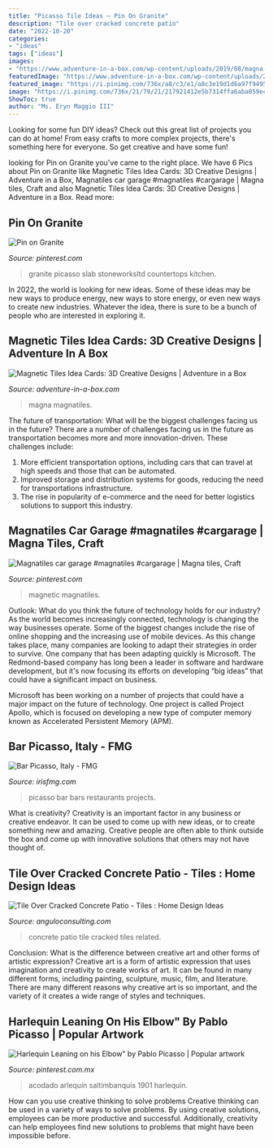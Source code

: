 ```yaml
---
title: "Picasso Tile Ideas ~ Pin On Granite"
description: "Tile over cracked concrete patio"
date: "2022-10-20"
categories:
- "ideas"
tags: ["ideas"]
images:
- "https://www.adventure-in-a-box.com/wp-content/uploads/2019/08/magna-tiles-designs-0798.jpg"
featuredImage: "https://www.adventure-in-a-box.com/wp-content/uploads/2019/08/magna-tiles-designs-0798.jpg"
featured_image: "https://i.pinimg.com/736x/a8/c3/e1/a8c3e19d1d6a97f9495df3763e5d8966.jpg"
image: "https://i.pinimg.com/736x/21/79/21/217921412e5b7314ffa6aba059ec3f8c--oil-painting-for-sale-oil-painting-on-canvas.jpg"
ShowToc: true
author: "Ms. Eryn Maggio III"
---
```



Looking for some fun DIY ideas? Check out this great list of projects you can do at home! From easy crafts to more complex projects, there's something here for everyone. So get creative and have some fun!

	

		
looking for Pin on Granite you've came to the right place. We have 6 Pics about Pin on Granite like Magnetic Tiles Idea Cards: 3D Creative Designs | Adventure in a Box, Magnatiles car garage #magnatiles #cargarage | Magna tiles, Craft and also Magnetic Tiles Idea Cards: 3D Creative Designs | Adventure in a Box. Read more:
		
    
## Pin On Granite

<img loading=lazy src="https://i.pinimg.com/originals/41/c3/d9/41c3d9eca9a2d0acbd9a3af6d9c2c7e3.jpg" onerror="this.onerror=null;this.src='https://tse3.mm.bing.net/th?id=OIP.dJoBC94rwBqlcaakDLTGywHaE7&amp;pid=15.1';" alt="Pin on Granite">

_Source: pinterest.com_

>granite picasso slab stoneworksltd countertops kitchen. 

	

In 2022, the world is looking for new ideas. Some of these ideas may be new ways to produce energy, new ways to store energy, or even new ways to create new industries. Whatever the idea, there is sure to be a bunch of people who are interested in exploring it.

    
## Magnetic Tiles Idea Cards: 3D Creative Designs | Adventure In A Box

<img loading=lazy src="https://www.adventure-in-a-box.com/wp-content/uploads/2019/08/magna-tiles-designs-0798.jpg" onerror="this.onerror=null;this.src='https://tse4.mm.bing.net/th?id=OIP.agFSHflDmzKDM-bi74yiBgHaHa&amp;pid=15.1';" alt="Magnetic Tiles Idea Cards: 3D Creative Designs | Adventure in a Box">

_Source: adventure-in-a-box.com_

>magna magnatiles. 

	

The future of transportation: What will be the biggest challenges facing us in the future?
There are a number of challenges facing us in the future as transportation becomes more and more innovation-driven. These challenges include: 
1) More efficient transportation options, including cars that can travel at high speeds and those that can be automated.
2) Improved storage and distribution systems for goods, reducing the need for transportations infrastructure. 
3) The rise in popularity of e-commerce and the need for better logistics solutions to support this industry.

    
## Magnatiles Car Garage #magnatiles #cargarage | Magna Tiles, Craft

<img loading=lazy src="https://i.pinimg.com/736x/a8/c3/e1/a8c3e19d1d6a97f9495df3763e5d8966.jpg" onerror="this.onerror=null;this.src='https://tse1.mm.bing.net/th?id=OIP._xrYpgSkPZYQtMfnKasFsQHaJ3&amp;pid=15.1';" alt="Magnatiles car garage #magnatiles #cargarage | Magna tiles, Craft">

_Source: pinterest.com_

>magnetic magnatiles. 

	

Outlook: What do you think the future of technology holds for our industry?
As the world becomes increasingly connected, technology is changing the way businesses operate. Some of the biggest changes include the rise of online shopping and the increasing use of mobile devices. As this change takes place, many companies are looking to adapt their strategies in order to survive. 
One company that has been adapting quickly is Microsoft. The Redmond-based company has long been a leader in software and hardware development, but it's now focusing its efforts on developing “big ideas” that could have a significant impact on business. 

Microsoft has been working on a number of projects that could have a major impact on the future of technology. One project is called Project Apollo, which is focused on developing a new type of computer memory known as Accelerated Persistent Memory (APM).

    
## Bar Picasso, Italy - FMG

<img loading=lazy src="https://www.irisfmg.com/img/showcase/progetti/ristoranti/364/_gallery/big/08_bar_picasso.jpg" onerror="this.onerror=null;this.src='https://tse1.mm.bing.net/th?id=OIP.m2fyDm3fPldlgl0WV1RNDwHaLG&amp;pid=15.1';" alt="Bar Picasso, Italy - FMG">

_Source: irisfmg.com_

>picasso bar bars restaurants projects. 

	

What is creativity?
Creativity is an important factor in any business or creative endeavor. It can be used to come up with new ideas, or to create something new and amazing. Creative people are often able to think outside the box and come up with innovative solutions that others may not have thought of.

    
## Tile Over Cracked Concrete Patio - Tiles : Home Design Ideas

<img loading=lazy src="https://i2.wp.com/anguloconsulting.com/wp-content/uploads/2017/04/tile-over-concrete-patio.jpg" onerror="this.onerror=null;this.src='https://tse3.mm.bing.net/th?id=OIP.rIgCFZ2urKIam4uZe7Gn5wHaFo&amp;pid=15.1';" alt="Tile Over Cracked Concrete Patio - Tiles : Home Design Ideas">

_Source: anguloconsulting.com_

>concrete patio tile cracked tiles related. 

	

Conclusion: What is the difference between creative art and other forms of artistic expression?
Creative art is a form of artistic expression that uses imagination and creativity to create works of art. It can be found in many different forms, including painting, sculpture, music, film, and literature. There are many different reasons why creative art is so important, and the variety of it creates a wide range of styles and techniques.

    
## Harlequin Leaning On His Elbow&quot; By Pablo Picasso | Popular Artwork

<img loading=lazy src="https://i.pinimg.com/736x/21/79/21/217921412e5b7314ffa6aba059ec3f8c--oil-painting-for-sale-oil-painting-on-canvas.jpg" onerror="this.onerror=null;this.src='https://tse3.mm.bing.net/th?id=OIP.quCrvVvLckwxeqCbsIy8bgHaI4&amp;pid=15.1';" alt="Harlequin Leaning on his Elbow&quot; by Pablo Picasso | Popular artwork">

_Source: pinterest.com.mx_

>acodado arlequín saltimbanquis 1901 harlequin. 

	

How can you use creative thinking to solve problems
Creative thinking can be used in a variety of ways to solve problems. By using creative solutions, employees can be more productive and successful. Additionally, creativity can help employees find new solutions to problems that might have been impossible before.

